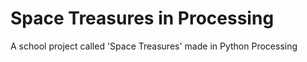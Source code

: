 # Space Treasures in Processing   


A school project called 'Space Treasures' made in Python Processing
